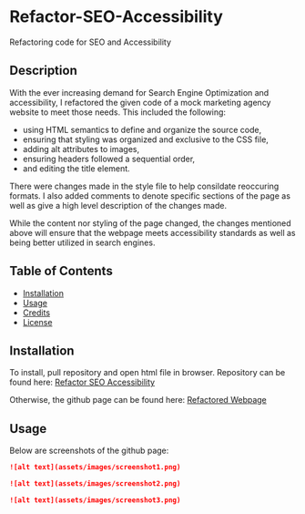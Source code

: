 # Refactor-SEO-Accessibility
Refactoring code for SEO and Accessibility


## Description

With the ever increasing demand for Search Engine Optimization and accessibility, I refactored the given code of a mock marketing agency website to meet those needs. This included the following:

* using HTML semantics to define and organize the source code,
* ensuring that styling was organized and exclusive to the CSS file,
* adding alt attributes to images, 
* ensuring headers followed a sequential order, 
* and editing the title element. 

There were changes made in the style file to help consildate reoccuring formats. I also added comments to denote specific sections of the page as well as give a high level description of the changes made.

While the content nor styling of the page changed, the changes mentioned above will ensure that the webpage meets accessibility standards as well as being better utilized in search engines.


## Table of Contents

* [Installation](#installation)
* [Usage](#usage)
* [Credits](#credits)
* [License](#license)


## Installation

To install, pull repository and open html file in browser. Repository can be found here: [Refactor SEO Accessibility](https://github.com/JackieHodges/Refactor-SEO-Accessibility)

Otherwise, the github page can be found here: [Refactored Webpage](https://jackiehodges.github.io/Refactor-SEO-Accessibility/)


## Usage

Below are screenshots of the github page:

```md
![alt text](assets/images/screenshot1.png)
```

```md
![alt text](assets/images/screenshot2.png)
```

```md
![alt text](assets/images/screenshot3.png)
```